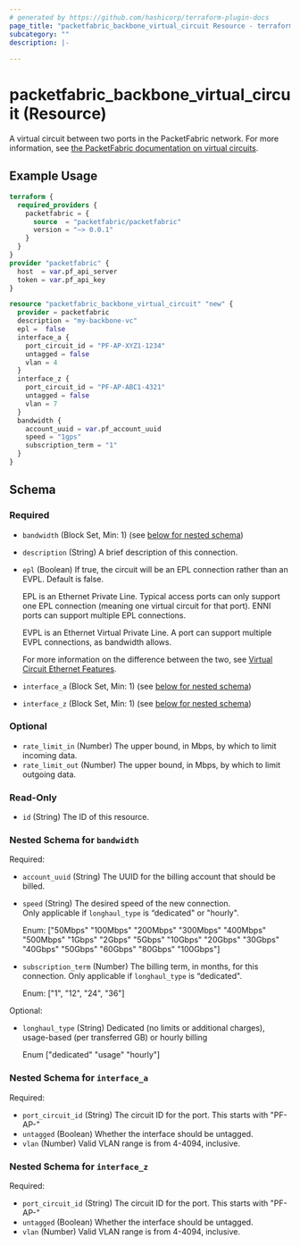 ```yaml
---
# generated by https://github.com/hashicorp/terraform-plugin-docs
page_title: "packetfabric_backbone_virtual_circuit Resource - terraform-provider-packetfabric"
subcategory: ""
description: |-
  
---
```


# packetfabric_backbone_virtual_circuit (Resource)

A virtual circuit between two ports in the PacketFabric network. For more information, see [the PacketFabric documentation on virtual circuits](https://docs.packetfabric.com/vc/).


## Example Usage

```terraform
terraform {
  required_providers {
    packetfabric = {
      source  = "packetfabric/packetfabric"
      version = "~> 0.0.1"
    }
  }
}
provider "packetfabric" {
  host  = var.pf_api_server
  token = var.pf_api_key
}

resource "packetfabric_backbone_virtual_circuit" "new" {
  provider = packetfabric
  description = "my-backbone-vc"
  epl =  false
  interface_a {
    port_circuit_id = "PF-AP-XYZ1-1234"
    untagged = false
    vlan = 4
  }
  interface_z {
    port_circuit_id = "PF-AP-ABC1-4321"
    untagged = false
    vlan = 7    
  }
  bandwidth {
    account_uuid = var.pf_account_uuid
    speed = "1gps"
    subscription_term = "1"
  }
}
```

<!-- schema generated by tfplugindocs -->
## Schema

### Required

- `bandwidth` (Block Set, Min: 1) (see [below for nested schema](#nestedblock--bandwidth))
- `description` (String) A brief description of this connection.
- `epl` (Boolean) If true, the circuit will be an EPL connection rather than an EVPL. Default is false.  
	
	EPL is an Ethernet Private Line. Typical access ports can only support one EPL connection (meaning one virtual circuit for that port). ENNI ports can support multiple EPL connections. 
	
	EVPL is an Ethernet Virtual Private Line. A port can support multiple EVPL connections, as bandwidth allows.  
	
	For more information on the difference between the two, see [Virtual Circuit Ethernet Features](https://docs.packetfabric.com/reference/specs/ethernet_features/).
- `interface_a` (Block Set, Min: 1) (see [below for nested schema](#nestedblock--interface_a))
- `interface_z` (Block Set, Min: 1) (see [below for nested schema](#nestedblock--interface_z))

### Optional

- `rate_limit_in` (Number) The upper bound, in Mbps, by which to limit incoming data.
- `rate_limit_out` (Number) The upper bound, in Mbps, by which to limit outgoing data. 

### Read-Only

- `id` (String) The ID of this resource.

<a id="nestedblock--bandwidth"></a>
### Nested Schema for `bandwidth`

Required:

- `account_uuid` (String) The UUID for the billing account that should be billed.
- `speed` (String) The desired speed of the new connection.  
	Only applicable if `longhaul_type` is “dedicated" or "hourly".
	
	Enum: ["50Mbps" "100Mbps" "200Mbps" "300Mbps" "400Mbps" "500Mbps" "1Gbps" "2Gbps" "5Gbps" "10Gbps" "20Gbps" "30Gbps" "40Gbps" "50Gbps" "60Gbps" "80Gbps" "100Gbps"]
- `subscription_term` (Number) The billing term, in months, for this connection. Only applicable if `longhaul_type` is “dedicated".

	Enum: ["1", "12", "24", "36"]

Optional:

- `longhaul_type` (String) Dedicated (no limits or additional charges), usage-based (per transferred GB) or hourly billing

	Enum ["dedicated" "usage" "hourly"]


<a id="nestedblock--interface_a"></a>
### Nested Schema for `interface_a`

Required:

- `port_circuit_id` (String) The circuit ID for the port. This starts with "PF-AP-"
- `untagged` (Boolean) Whether the interface should be untagged.
- `vlan` (Number) Valid VLAN range is from 4-4094, inclusive.


<a id="nestedblock--interface_z"></a>
### Nested Schema for `interface_z`

Required:

- `port_circuit_id` (String) The circuit ID for the port. This starts with "PF-AP-"
- `untagged` (Boolean) Whether the interface should be untagged.
- `vlan` (Number) Valid VLAN range is from 4-4094, inclusive.


